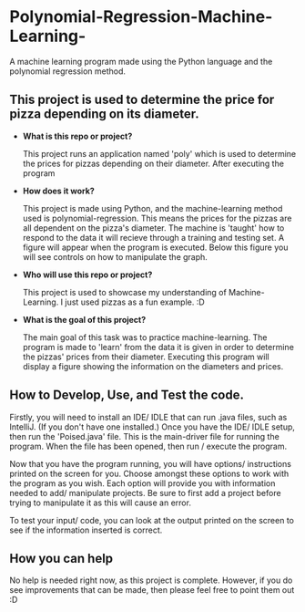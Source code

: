 # Polynomial-Regression-Machine-Learning-
A machine learning program made using the Python language and the polynomial regression method.

## This project is used to determine the price for pizza depending on its diameter.


* **What is this repo or project?**

     This project runs an application named 'poly' which is used to determine the prices for pizzas depending on their diameter. After executing the program
* **How does it work?**

    This project is made using Python, and the machine-learning method used is polynomial-regression. This means the prices for the pizzas are all dependent on the pizza's diameter. The machine is 'taught' how to respond to the data it will recieve through a training and testing set. A figure will appear when the program is executed. Below this figure you will see controls on how to manipulate the graph.
* **Who will use this repo or project?**

    This project is used to showcase my understanding of Machine-Learning. I just used pizzas as a fun example. :D
* **What is the goal of this project?**
    
    The main goal of this task was to practice machine-learning. The program is made to 'learn' from the data it is given in order to determine the pizzas' prices from their diameter. Executing this program will display a figure showing the information on the diameters and prices. 


## How to Develop, Use, and Test the code.

Firstly, you will need to install an IDE/ IDLE that can run .java files, such as IntelliJ. (If you don't have one installed.)
Once you have the IDE/ IDLE setup, then run the 'Poised.java' file. This is the main-driver file for running the program. When the file has been opened, then run / execute the program.

Now that you have the program running, you will have options/ instructions printed on the screen for you. Choose amongst these options to work with the program as you wish. Each option will provide you with information needed to add/ manipulate projects. Be sure to first add a project before trying to manipulate it as this will cause an error.

To test your input/ code, you can look at the output printed on the screen to see if the information inserted is correct.


## How you can help

No help is needed right now, as this project is complete. However, if you do see improvements that can be made, then please feel free to point them out :D

